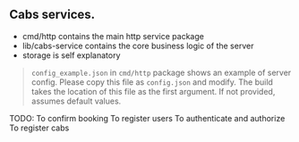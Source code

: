 ## Cabs services.

* cmd/http contains the main http service package
* lib/cabs-service contains the core business logic of the server
* storage is self explanatory

> `config_example.json` in `cmd/http` package shows an example of server config. Please copy this file as `config.json` and modify. The build takes the location of this file as the first argument. If not provided, assumes default values.

TODO:
To confirm booking 
To register users
To authenticate and authorize
To register cabs